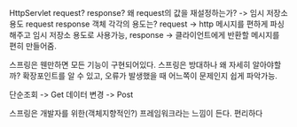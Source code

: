 HttpServlet request? response?
왜 request의 값을 재설정하는가? -> 임시 저장소 용도
request response 객체 각각의 용도는? request -> http 메시지를 편하게 파싱해주고 임시 저장소 용도로 사용가능, response -> 클라이언트에게 반환할 메시지를 편히 만들어줌.

스프링은 웬만하면 모든 기능이 구현되어있다.
스프링은 방대하나 왜 자세히 알아야할까? 확장포인트를 알 수 있고, 오류가 발생했을 때 어느쪽이 문제인지 쉽게 파악가능.

단순조회 -> Get
데이터 변경 -> Post

스프링은 개발자를 위한(객체지향적인?) 프레임워크라는 느낌이 든다. 편리하다